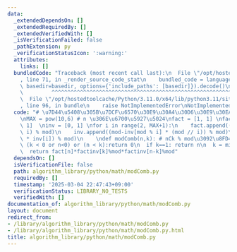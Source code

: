 ```yaml
---
data:
  _extendedDependsOn: []
  _extendedRequiredBy: []
  _extendedVerifiedWith: []
  _isVerificationFailed: false
  _pathExtension: py
  _verificationStatusIcon: ':warning:'
  attributes:
    links: []
  bundledCode: "Traceback (most recent call last):\n  File \"/opt/hostedtoolcache/Python/3.11.0/x64/lib/python3.11/site-packages/onlinejudge_verify/documentation/build.py\"\
    , line 71, in _render_source_code_stat\n    bundled_code = language.bundle(stat.path,\
    \ basedir=basedir, options={'include_paths': [basedir]}).decode()\n          \
    \         ^^^^^^^^^^^^^^^^^^^^^^^^^^^^^^^^^^^^^^^^^^^^^^^^^^^^^^^^^^^^^^^^^^^^^^^^^^^^^^^^^\n\
    \  File \"/opt/hostedtoolcache/Python/3.11.0/x64/lib/python3.11/site-packages/onlinejudge_verify/languages/python.py\"\
    , line 96, in bundle\n    raise NotImplementedError\nNotImplementedError\n"
  code: "# \u7D44\u5408\u305B\u7DCF\u6570\u30E9\u30A4\u30D6\u30E9\u30EA\nmod = 998244353\n\
    \nMAX = pow(10,6) # n \u306E\u6700\u5927\u5024\nfact = [1, 1] \nfactinv = [1,\
    \ 1]  \ninv = [0, 1] \nfor i in range(2, MAX+1):\n    fact.append((fact[i-1] *\
    \ i) % mod)\n    inv.append((mod-inv[mod % i] * (mod // i)) % mod)\n    factinv.append((factinv[i-1]\
    \ * inv[i]) % mod)\n    \ndef modComb(n,k): # nCk % mod\u3092\u8FD4\u3059\n  if\
    \ (k < 0 or n<0) or (n < k):return 0\n  if k==1: return n\n  k = min(k,n-k)\n\
    \  return fact[n]*factinv[k]%mod*factinv[n-k]%mod"
  dependsOn: []
  isVerificationFile: false
  path: algorithm_library/python/math/modComb.py
  requiredBy: []
  timestamp: '2025-03-04 22:47:43+09:00'
  verificationStatus: LIBRARY_NO_TESTS
  verifiedWith: []
documentation_of: algorithm_library/python/math/modComb.py
layout: document
redirect_from:
- /library/algorithm_library/python/math/modComb.py
- /library/algorithm_library/python/math/modComb.py.html
title: algorithm_library/python/math/modComb.py
---
```

